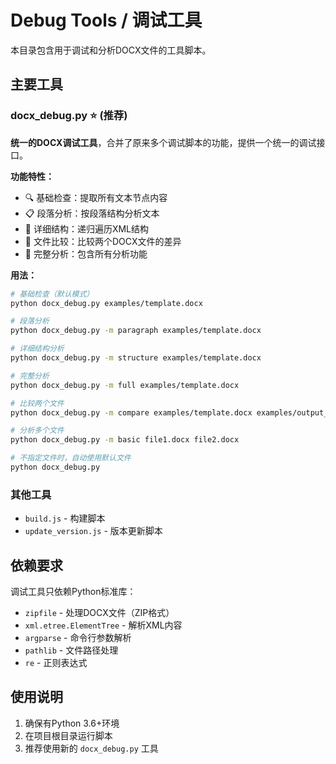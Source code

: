 # Debug Tools / 调试工具

本目录包含用于调试和分析DOCX文件的工具脚本。

## 主要工具

### docx_debug.py ⭐ (推荐)
**统一的DOCX调试工具**，合并了原来多个调试脚本的功能，提供一个统一的调试接口。

**功能特性：**
- 🔍 基础检查：提取所有文本节点内容
- 📋 段落分析：按段落结构分析文本
- 🔬 详细结构：递归遍历XML结构
- 🔄 文件比较：比较两个DOCX文件的差异
- 🚀 完整分析：包含所有分析功能

**用法：**
```bash
# 基础检查（默认模式）
python docx_debug.py examples/template.docx

# 段落分析
python docx_debug.py -m paragraph examples/template.docx

# 详细结构分析
python docx_debug.py -m structure examples/template.docx

# 完整分析
python docx_debug.py -m full examples/template.docx

# 比较两个文件
python docx_debug.py -m compare examples/template.docx examples/output_deno.docx

# 分析多个文件
python docx_debug.py -m basic file1.docx file2.docx

# 不指定文件时，自动使用默认文件
python docx_debug.py
```

### 其他工具
- `build.js` - 构建脚本
- `update_version.js` - 版本更新脚本

## 依赖要求

调试工具只依赖Python标准库：
- `zipfile` - 处理DOCX文件（ZIP格式）
- `xml.etree.ElementTree` - 解析XML内容
- `argparse` - 命令行参数解析
- `pathlib` - 文件路径处理
- `re` - 正则表达式

## 使用说明

1. 确保有Python 3.6+环境
2. 在项目根目录运行脚本
3. 推荐使用新的 `docx_debug.py` 工具
